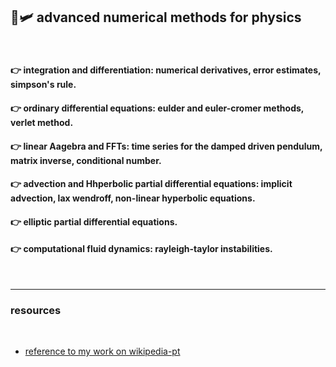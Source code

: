 ## 🌌🛩  advanced numerical methods for physics


<br>

#### 👉 integration and differentiation: numerical derivatives, error estimates, simpson's rule.

#### 👉 ordinary differential equations: eulder and euler-cromer methods, verlet method.

#### 👉 linear Aagebra and FFTs: time series for the damped driven pendulum, matrix inverse, conditional number.

#### 👉 advection and Hhperbolic partial differential equations: implicit advection, lax wendroff, non-linear hyperbolic equations.

#### 👉 elliptic partial differential equations.

#### 👉 computational fluid dynamics: rayleigh-taylor instabilities.

<br>

----

### resources

<br>

* [reference to my work on wikipedia-pt](https://pt.wikipedia.org/wiki/Condi%C3%A7%C3%B5es_de_coordenadas)
